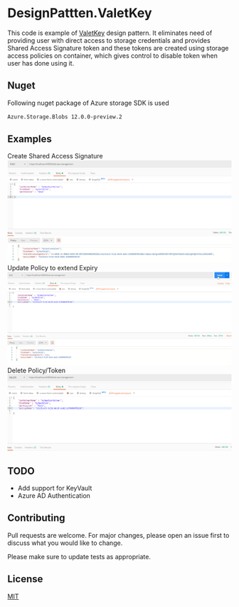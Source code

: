 # DesignPattten.ValetKey
This code is example of [ValetKey](https://docs.microsoft.com/en-us/azure/architecture/patterns/valet-key) design pattern. It eliminates need of providing user with direct access to storage credentials and provides Shared Access Signature token and these tokens are created using storage access policies on container, which gives control to disable token when user has done using it. 

## Nuget

Following nuget package of Azure storage SDK is used 

```bash
Azure.Storage.Blobs 12.0.0-preview.2
```

## Examples
Create Shared Access Signature
![alt text](https://github.com/rahulruikar/DesignPattern.ValetKey/blob/master/create_token.png)
Update Policy to extend Expiry
![alt text](https://github.com/rahulruikar/DesignPattern.ValetKey/blob/master/update_expiry_token.png)
Delete Policy/Token
![alt text](https://github.com/rahulruikar/DesignPattern.ValetKey/blob/master/delete_token.png)


## TODO
- Add support for KeyVault
- Azure AD Authentication

## Contributing
Pull requests are welcome. For major changes, please open an issue first to discuss what you would like to change.

Please make sure to update tests as appropriate.

## License
[MIT](https://choosealicense.com/licenses/mit/)
